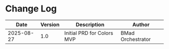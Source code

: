 # **Change Log**

| Date | Version | Description | Author |
|------|---------|-------------|--------|
| 2025-08-27 | 1.0 | Initial PRD for Colors MVP | BMad Orchestrator |
